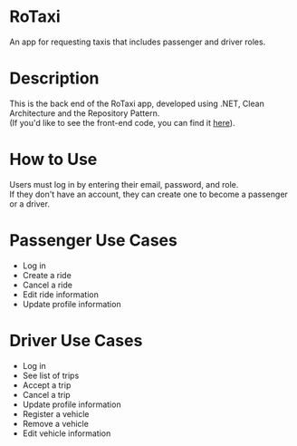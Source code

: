 # RoTaxi  
An app for requesting taxis that includes passenger and driver roles.  

# Description  
This is the back end of the RoTaxi app, developed using .NET, Clean Architecture and the Repository Pattern.  
(If you'd like to see the front-end code, you can find it [here](https://github.com/AgustinFerraresi/RoTaxi-Front-End.git)).  

# How to Use  
Users must log in by entering their email, password, and role.  
If they don't have an account, they can create one to become a passenger or a driver.  

# Passenger Use Cases  
- Log in  
- Create a ride  
- Cancel a ride  
- Edit ride information  
- Update profile information  

# Driver Use Cases  
- Log in
- See list of trips
- Accept a trip
- Cancel a trip  
- Update profile information  
- Register a vehicle  
- Remove a vehicle  
- Edit vehicle information
